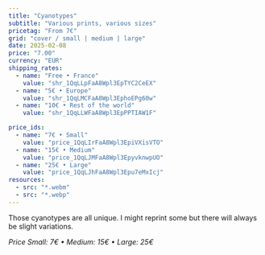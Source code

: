 ```yaml
---
title: "Cyanotypes"
subtitle: "Various prints, various sizes"
pricetag: "From 7€"
grid: "cover / small | medium | large"
date: 2025-02-08
price: "7.00"
currency: "EUR"
shipping_rates:
  - name: "Free • France"
    value: "shr_1QqLLpFaA8Wpl3EpTYC2CeEX"
  - name: "5€ • Europe"
    value: "shr_1QqLMCFaA8Wpl3EphoEPg60w"
  - name: "10€ • Rest of the world"
    value: "shr_1QqLLWFaA8Wpl3EpPPTIAW1F"

price_ids:
  - name: "7€ • Small"
    value: "price_1QqLIrFaA8Wpl3EpiVXisVTO"
  - name: "15€ • Medium"
    value: "price_1QqLJMFaA8Wpl3EpyvknwpUO"
  - name: "25€ • Large"
    value: "price_1QqLJhFaA8Wpl3Epu7eMxIcj"
resources:
  - src: "*.webm"
  - src: "*.webp"
---
```


Those cyanotypes are all unique. 
I might reprint some but there will always be slight variations.

*Price Small: 7€ • Medium: 15€ • Large: 25€*

